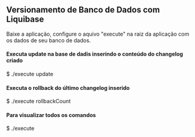 ## Versionamento de Banco de Dados com Liquibase

Baixe a aplicação, configure o aquivo "execute" na raiz da aplicação com os dados de seu banco de dados.

#### Executa update na base de dadis inserindo o conteúdo do changelog criado
$ ./execute update

#### Executa o rollback do último changelog inserido
$ ./execute rollbackCount

#### Para visualizar todos os comandos
$ ./execute
